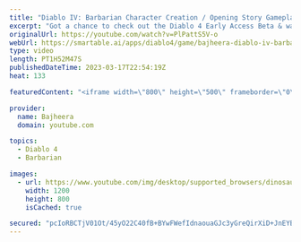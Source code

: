 ```yaml
---
title: "Diablo IV: Barbarian Character Creation / Opening Story Gameplay - Early Access Gameplay (Part 1)"
excerpt: "Got a chance to check out the Diablo 4 Early Access Beta & wanted to share my first look at the game along with some epic ..."
originalUrl: https://youtube.com/watch?v=PlPattS5V-o
webUrl: https://smartable.ai/apps/diablo4/game/bajheera-diablo-iv-barbarian-character-creation-opening-story-gameplay-early-access-gameplay-part-1/
type: video
length: PT1H52M47S
publishedDateTime: 2023-03-17T22:54:19Z
heat: 133

featuredContent: "<iframe width=\"800\" height=\"500\" frameborder=\"0\" src=\"https://www.youtube.com/embed/PlPattS5V-o\" allow=\"accelerometer; autoplay; encrypted-media; gyroscope; picture-in-picture\" allowfullscreen></iframe>"

provider:
  name: Bajheera
  domain: youtube.com

topics:
  - Diablo 4
  - Barbarian

images:
  - url: https://www.youtube.com/img/desktop/supported_browsers/dinosaur.png
    width: 1200
    height: 800
    isCached: true

secured: "pcIoRBCTjV01Ot/45yO22C40fB+BYwFWefIdnaouaGJc3yGreQirXiD+JnEYBqfXljW9aL/IivU7nieXmVbO6gSdMGDhDDQczGPrSkb37ln/QrOdEqCQxMsUXadu5LOLQhWwg8+MUFAOXmnsCiHyC63xCCn8byeB2v9l/bKQ5b9CJ/Bfbc3MeSNnrWxYc4tZtc4ABCM8uP6mLcr9HR/wBNbE+B18G1FJHUetuG6igGTkgybnIdIZr2jALRnAnbn9j06aJ51twRhItre+T7ZBLyHXjdIdtVXV9zHb3VRA+SW0lbyNJU1vUc7xjAEK62hSGoPuBNY4gTRlxoTEPi0IrWMijul76D4TJbr0MdjzhPLlAUPLWsw6tKUwQi99lxiyt+so5y8s4ajh2/dS1tH9R0rep4CIJU6GeylPkBqSZSA=;WsTcPTmw9QSFeFug+1G0UA=="
---
```


